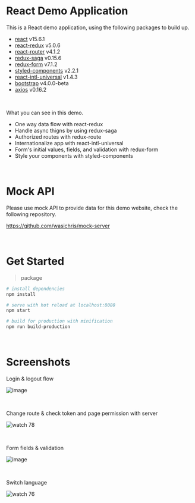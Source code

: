 # React Demo Application #

This is a React demo application, using the following packages to build up.

- [react](https://github.com/facebook/react/) v15.6.1
- [react-redux](https://github.com/reactjs/react-redux) v5.0.6
- [react-router](https://github.com/ReactTraining/react-router) v4.1.2
- [redux-saga](https://github.com/redux-saga/redux-saga) v0.15.6
- [redux-form](https://github.com/erikras/redux-form) v7.1.2
- [styled-components](https://github.com/styled-components/styled-components) v2.2.1
- [react-intl-universal](https://github.com/alibaba/react-intl-universal) v1.4.3
- [bootstrap](https://github.com/twbs/bootstrap) v4.0.0-beta
- [axios](https://github.com/axios/axios) v0.16.2

<br>


What you can see in this demo.
- One way data flow with react-redux
- Handle async thigns by using redux-saga
- Authorized routes with redux-route
- Internationalize app with react-intl-universal
- Form's initial values, fields, and validation with redux-form
- Style your components with styled-components

<br>

# Mock API #

Please use mock API to provide data for this demo website, check the following repository.

https://github.com/wasichris/mock-server

<br>

# Get Started #
> package


``` bash
# install dependencies
npm install

# serve with hot reload at localhost:8080
npm start

# build for production with minification
npm run build-production

```

<br>

# Screenshots #

Login & logout flow

![image](https://user-images.githubusercontent.com/12275870/34146935-dceedcee-e4d6-11e7-8e88-8901e14f351c.png)

<br>

Change route & check token and page permission with server

![watch 78](https://user-images.githubusercontent.com/12275870/34147361-61c9a722-e4d8-11e7-84c5-c6f5f7db61d5.gif)

<br>

Form fields & validation

![image](https://user-images.githubusercontent.com/12275870/33840771-d4f3dbf4-ded0-11e7-90f8-75d75609ab2a.png)

<br>

Switch language

![watch 76](https://user-images.githubusercontent.com/12275870/34147159-b30ce0aa-e4d7-11e7-81cb-1b6adfcf3858.gif)
